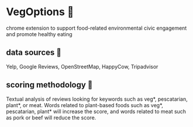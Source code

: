 # VegOptions 🥦
chrome extension to support food-related environmental civic engagement and promote healthy eating

## data sources 🥬
Yelp, Google Reviews, OpenStreetMap, HappyCow, Tripadvisor

## scoring methodology 🥕
Textual analysis of reviews looking for keywords such as veg*, pescatarian, plant*, or meat. Words related to plant-based foods such as veg*, pescatarian, plant* will increase the score, and words related to meat such as pork or beef will reduce the score.
